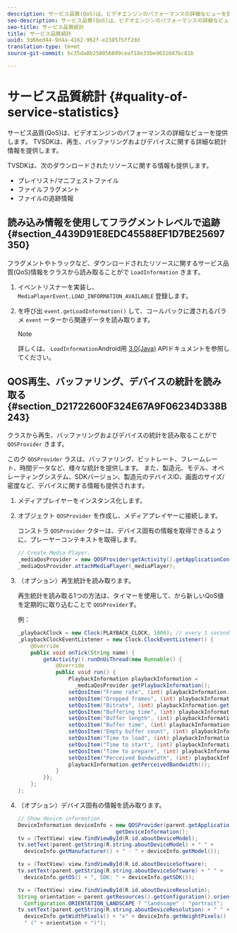 ```yaml
---
description: サービス品質(QoS)は、ビデオエンジンのパフォーマンスの詳細なビューを提供します。 TVSDKは、再生、バッファリングおよびデバイスに関する詳細な統計情報を提供します。
seo-description: サービス品質(QoS)は、ビデオエンジンのパフォーマンスの詳細なビューを提供します。 TVSDKは、再生、バッファリングおよびデバイスに関する詳細な統計情報を提供します。
seo-title: サービス品質統計
title: サービス品質統計
uuid: 3d66ed44-9d4a-4162-962f-e238575ff2dd
translation-type: tm+mt
source-git-commit: bc35da8b258056809ceaf18e33bed631047bc81b

---
```



# サービス品質統計 {#quality-of-service-statistics}

サービス品質(QoS)は、ビデオエンジンのパフォーマンスの詳細なビューを提供します。 TVSDKは、再生、バッファリングおよびデバイスに関する詳細な統計情報を提供します。

TVSDKは、次のダウンロードされたリソースに関する情報も提供します。

* プレイリスト/マニフェストファイル
* ファイルフラグメント
* ファイルの追跡情報

## 読み込み情報を使用してフラグメントレベルで追跡 {#section_4439D91E8EDC45588EF1D7BE25697350}

フラグメントやトラックなど、ダウンロードされたリソースに関するサービス品質(QoS)情報をクラスから読み取ることがで `LoadInformation` きます。

1. イベントリスナーを実装し、 `MediaPlayerEvent.LOAD_INFORMATION_AVAILABLE` 登録します。
1. を呼び出 `event.getLoadInformation()` して、コールバックに渡されるパラメ `event` ーターから関連データを読み取ります。

   >[!NOTE]
   >
   >詳しくは、 `LoadInformation`Android用 [3.0(Java)](https://help.adobe.com/en_US/primetime/api/psdk/javadoc3.0/index.html) APIドキュメントを参照してください。

## QOS再生、バッファリング、デバイスの統計を読み取る {#section_D21722600F324E67A9F06234D338B243}

クラスから再生、バッファリングおよびデバイスの統計を読み取ることがで `QOSProvider` きます。

このク `QOSProvider` ラスは、バッファリング、ビットレート、フレームレート、時間データなど、様々な統計を提供します。 また、製造元、モデル、オペレーティングシステム、SDKバージョン、製造元のデバイスID、画面のサイズ/密度など、デバイスに関する情報も提供されます。

1. メディアプレイヤーをインスタンス化します。
1. オブジェクト `QOSProvider` を作成し、メディアプレイヤーに接続します。

   コンストラ `QOSProvider` クターは、デバイス固有の情報を取得できるように、プレーヤーコンテキストを取得します。

   ```java
   // Create Media Player. 
   _mediaQosProvider = new QOSProvider(getActivity().getApplicationContext()); 
   _mediaQosProvider.attachMediaPlayer(_mediaPlayer);
   ```

1. （オプション）再生統計を読み取ります。

   再生統計を読み取る1つの方法は、タイマーを使用して、から新しいQoS値を定期的に取り込むことで `QOSProvider`す。

   例：

   ```java
   _playbackClock = new Clock(PLAYBACK_CLOCK, 1000); // every 1 second 
   _playbackClockEventListener = new Clock.ClockEventListener() { 
       @Override 
       public void onTick(String name) { 
           getActivity().runOnUiThread(new Runnable() { 
               @Override 
               public void run() { 
                   PlaybackInformation playbackInformation =  
                     _mediaQosProvider.getPlaybackInformation();  
                   setQosItem("Frame rate", (int) playbackInformation.getFrameRate());  
                   setQosItem("Dropped frames", (int) playbackInformation.getDroppedFrameCount()); 
                   setQosItem("Bitrate", (int) playbackInformation.getBitrate()); 
                   setQosItem("Buffering time", (int) playbackInformation.getBufferingTime());  
                   setQosItem("Buffer length", (int) playbackInformation.getBufferLength());  
                   setQosItem("Buffer time", (int) playbackInformation.getBufferTime());  
                   setQosItem("Empty buffer count", (int) playbackInformation.getEmptyBufferCount());  
                   setQosItem("Time to load", (int) playbackInformation.getTimeToLoad());  
                   setQosItem("Time to start", (int) playbackInformation.getTimeToStart()); 
                   setQosItem("Time to prepare", (int) playbackInformation.getTimeToPrepare()); 
                   setQosItem("Perceived Bandwidth", (int) playbackInformation.getPerceivedBandwidth());   
                   playbackInformation.getPerceivedBandwidth()); 
               } 
           }); 
       }; 
   }; 
   ```

1. （オプション）デバイス固有の情報を読み取ります。

   ```java
   // Show device information 
   DeviceInformation deviceInfo = new QOSProvider(parent.getApplicationContext()). 
                                  getDeviceInformation(); 
   tv = (TextView) view.findViewById(R.id.aboutDeviceModel); 
   tv.setText(parent.getString(R.string.aboutDeviceModel) + " " +  
     deviceInfo.getManufacturer() + " - " + deviceInfo.getModel()); 
   
   tv = (TextView) view.findViewById(R.id.aboutDeviceSoftware); 
   tv.setText(parent.getString(R.string.aboutDeviceSoftware) + " " +  
     deviceInfo.getOS() + ", SDK: " + deviceInfo.getSDK()); 
   
   tv = (TextView) view.findViewById(R.id.aboutDeviceResolutin); 
   String orientation = parent.getResources().getConfiguration().orientation ==  
     Configuration.ORIENTATION_LANDSCAPE ? "landscape" : "portrait"; 
   tv.setText(parent.getString(R.string.aboutDeviceResolution) + " " +  
     deviceInfo.getWidthPixels() + "x" + deviceInfo.getHeightPixels() +  
     " (" + orientation + ")"); 
   ```
